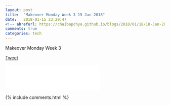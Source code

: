 ```yaml
---
layout: post
title:  "Makeover Monday Week 3 15 Jan 2018"
date:   2018-01-15 23:29:47
<!-- ahrefurl: https://chaibapchya.github.io/blogs/2018/01/18/18-Jan-2018.html -->
comments: true
categories: tech
---
```


<div class="g-plus" data-action="share" data-href="https://chaibapchya.github.io/blogs/tech/2018/01/15/2018-01-15.html"></div>

Makeover Monday Week 3



<a href="https://twitter.com/share" class="twitter-share-button" data-url="https://chaibapchya.github.io/blogs/tech/2018/01/15/2018-01-15.html" data-via="chaibapchya" data-size="large" data-hashtags="TheConquestOfWhy,Tech,Data">Tweet</a>
<script>!function(d,s,id){var js,fjs=d.getElementsByTagName(s)[0],p=/^http:/.test(d.location)?'http':'https';if(!d.getElementById(id)){js=d.createElement(s);js.id=id;js.src=p+'://platform.twitter.com/widgets.js';fjs.parentNode.insertBefore(js,fjs);}}(document, 'script', 'twitter-wjs');</script>

<iframe src="//www.facebook.com/plugins/like.php?href=https%3A//chaibapchya.github.io/blogs/tech/2018/01/15/2018-01-15.html&amp;width&amp;layout=standard&amp;action=like&amp;show_faces=true&amp;share=true&amp;height=80&amp;appId=2079840108912058" scrolling="no" frameborder="0" style="border:none; overflow:hidden; height:80px;" allowTransparency="true"></iframe>

[firebug]: https://addons.mozilla.org/en-US/firefox/addon/firebug/
[chrome-dev-tools]: https://developer.chrome.com/devtools


{% include comments.html %}